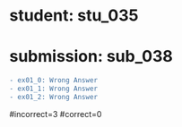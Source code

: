 # student: stu_035
# submission: sub_038

```diff
- ex01_0: Wrong Answer
- ex01_1: Wrong Answer
- ex01_2: Wrong Answer
```
#incorrect=3
#correct=0
